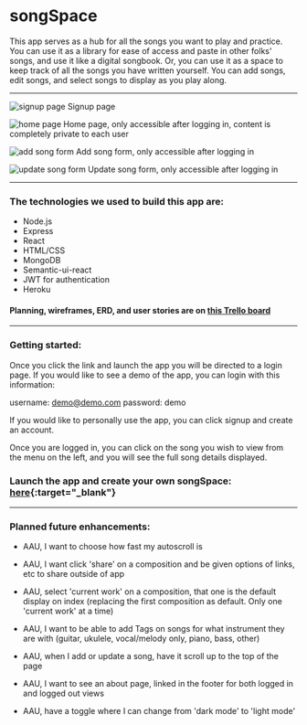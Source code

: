 # songSpace

This app serves as a hub for all the songs you want to play and practice. You can use it as a library for ease of access and paste in other folks' songs, and use it like a digital songbook. Or, you can use it as a space to keep track of all the songs you have written yourself. You can add songs, edit songs, and select songs to display as you play along.

----

![signup page](https://i.imgur.com/SfU4epo.png)
Signup page


![home page](https://i.imgur.com/wMQZb5C.png)
Home page, only accessible after logging in, content is completely private to each user


![add song form](https://i.imgur.com/iBbhMVj.png)
Add song form, only accessible after logging in


![update song form](https://i.imgur.com/R5hGX3y.png)
Update song form, only accessible after logging in

----

### The technologies we used to build this app are:
- Node.js
- Express
- React
- HTML/CSS
- MongoDB
- Semantic-ui-react
- JWT for authentication
- Heroku

#### Planning, wireframes, ERD, and user stories are on [this Trello board](https://trello.com/b/oihGIH7K/p4)
---
### Getting started:

Once you click the link and launch the app you will be directed to a login page. If you would like to see a demo of the app, you can login with this information:

username: demo@demo.com
password: demo

If you would like to personally use the app, you can click signup and create an account. 

Once you are logged in, you can click on the song you wish to view from the menu on the left, and you will see the full song details displayed.

### Launch the app and create your own songSpace: [here](https://songspace-app.herokuapp.com/){:target="\_blank"}

----

### Planned future enhancements:
- AAU, I want to choose how fast my autoscroll is

- AAU, I want click 'share' on a composition and be given options of links, etc to share outside of app

- AAU, select 'current work' on a composition, that one is the default display on index (replacing the first composition as default. Only one 'current work' at a time)

- AAU, I want to be able to add Tags on songs for what instrument they are with (guitar, ukulele, vocal/melody only, piano, bass, other)

- AAU, when I add or update a song, have it scroll up to the top of the page

- AAU, I want to see an about page, linked in the footer for both logged in and logged out views

- AAU, have a toggle where I can change from 'dark mode' to 'light mode'
